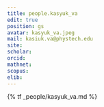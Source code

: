 ```yaml
---
title: people.kasyuk_va
edit: true
position: gs
avatar: kasyuk_va.jpeg
mail: kasiuk.va@phystech.edu
site:
scholar:
orcid:
mathnet:
scopus:
elib:
---
```


{% tf _people/kasyuk_va.md %}
